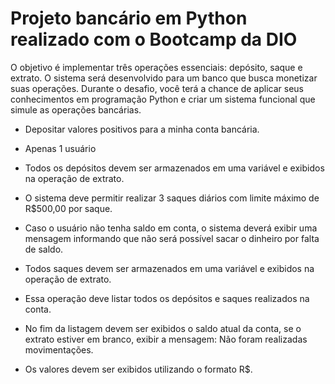 # Projeto bancário em Python realizado com o Bootcamp da DIO 

 O objetivo é implementar três operações essenciais: depósito, saque e extrato. O sistema será desenvolvido para um banco que busca monetizar suas operações. Durante o desafio, você terá a chance de aplicar seus conhecimentos em programação Python e criar um sistema funcional que simule as operações bancárias.

- Depositar valores positivos para a minha conta bancária.

- Apenas 1 usuário

- Todos os depósitos devem ser armazenados em uma variável e exibidos na operação de extrato.

- O sistema deve permitir realizar 3 saques diários com limite máximo de R$500,00 por saque.

- Caso o usuário não tenha saldo em conta, o sistema deverá exibir uma mensagem informando que não será possível sacar o dinheiro por falta de saldo.

- Todos saques devem ser armazenados em uma variável e exibidos na operação de extrato.

- Essa operação deve listar todos os depósitos e saques realizados na conta.

- No fim da listagem devem ser exibidos o saldo atual da conta, se o extrato estiver em branco, exibir a mensagem: Não foram realizadas movimentações.

- Os valores devem ser exibidos utilizando o formato R$.
